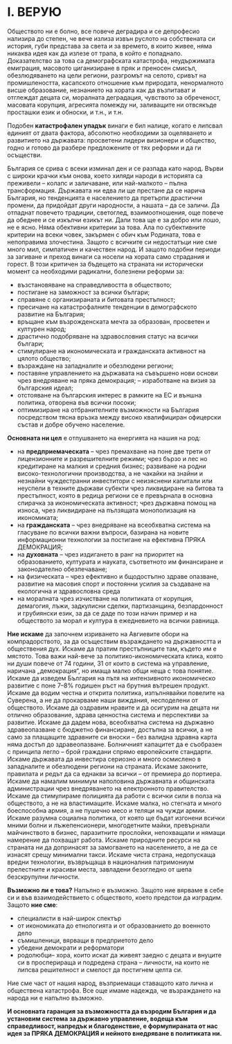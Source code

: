  
 # І. ВЕРУЮ

Обществото ни е болно, все повече деградира и се депрофесио нализира до степен, че вече излиза извън руслото на собствената си история, губи представа за света и за времето, в които живее, няма никаква идея как да излезе от трапа, в който е попаднало. 
Доказателство за това са демографската катастрофа, неудържимата емиграция, масовото циганизиране в пряк и преносен смисъл, обезлюдяването на цели региони, разгромът на селото, сривът на промишлеността, касапското отношение към природата, ненормалното висше образование, незнанието на хората как да възпитават и отглеждат децата си, моралната деградация, чувството за обреченост, масовата корупция, агресията помежду ни, заливащите ни отвсякъде просташки език и обноски, и т.н., и т.н. <br> 

Подобен **катастрофален упадък** винаги е бил налице, когато е липсвал единият от двата фактора, абсолютно необходими за оцеляването и развитието на държавата: просветени лидери визионери и общество, годно и готово да разбере предложените от тях реформи и да ги осъществи. 

България се срива с всеки изминал ден и се разпада като народ. Върви с широки крачки към онова, което хиляди народи в историята са преживели – колапс и заличаване, или най-малкото – пълна трансформация. Държавата ни едва ли ще престане да се нарича България, но тенденцията е населението да претърпи драстични промени, да придойдат други народности, а нашата – да се заличи. Да отпаднат повечето традиции, светоглед, взаимоотношения, още повече да обеднее и се изкълчи езикът ни. 
Дали това ще е за добро или лошо, не е ясно. Няма обективни критерии за това. Ала по субективните критерии на всеки човек, закърмен с обич към Родината, това е непоправима злочестина. Защото с всичките си недостатъци ние сме много мил, симпатичен и качествен народ. И защото подобни периоди за загиване и преход винаги са носели на хората само страдания и горест. 
В този критичен за бъдещето на страната ни исторически момент са необходими радикални, болезнени реформи за: 
- възстановяване на справедливостта в обществото;
- постигане на заможност за всички българи;
- справяне с организираната и битовата престъпност;
- пресичане на катастрофалните тенденции в демографското развитие на България;
- връщане към възрожденската мечта за образован, просветен и културен народ;
- драстично подобряване на здравословния статус на всички българи; 
- стимулиране на икономическата и гражданската активност на цялото общество; 
- възраждане на западналите и обезлюдени региони; 
- поставяне управлението на държавата на съвършено нови основи чрез внедряване на пряка демокрация; – изработване на визия за българския идеал; 
- отстояване на българския интерес в рамките на ЕС и външна политика, отворена във всички посоки; 
- оптимизиране на отбранителните възможности на България посредством тясна връзка между високо квалифициран офицерски състав и добре обучено население. 

**Основната ни цел** е отпушването на енергията на нашия на род: 
- на **предприемаческата** – чрез премахване на поне две трети от лицензионните и разрешителните режими; чрез бързо и лес но кредитиране на малкия и средния бизнес; развиване на родни високо-технологични производства, а не чакайки на знайни и незнайни чуждестранни инвеститори с неизяснени капитали или неуспели в техните държави субекти чрез ликвидиране на битова та престъпност, която в редица региони се е превърнала в основна спирачка за икономическата активност; чрез държавна помощ на износа, чрез ликвидиране на пълзящата монополизация на икономиката; 
- на **гражданската** – чрез внедряване на всеобхватна система на гласуване по всички важни въпроси, базирана на новите
информационни технологии за постигане на ефективна ПРЯКА ДЕМОКРАЦИЯ; 
- на **духовната** – чрез издигането в ранг на приоритет на образованието, културата и науката, съответното им финансиране и законодателно обезпечаване; 
- на физическата – чрез ефективно и бщодостъпно здраве опазване, развитие на масовия спорт и постоянни усилия за създаване на екологична и здравословна среда
- на моралната чрез изчистване на политиката от корупция, демагогия, лъжи, задкулисни сделки, партизанщина, безпардонност и грубиянски език, за да се даде по този начин пример и на обществото за морал и култура в ежедневието на всички равнища.

**Ние искаме** да започнем изриването на Авгиевите обори на компрадорството, за да осъществим възраждането на държавността и обществения дух.
Искаме да пратим престъпниците там, където им е мястото. Това важи най-вече за политико-икономическата клика, която ни души повече от 74 години, 31 от които в система на управление, наричана „демокрация“, но имаща малко общи неща с това понятие.
Искаме да изведем България на пътя на интензивното икономическо развитие с поне 7–8% годишен ръст на брутния вътрешен продукт.
Искаме да водим честна и открита политика, изпълнявайки повелите на Суверена, а не да прокарваме наши виждания, несподелени от обществото. 
Искаме да оздравим нравите и да осигурим на децата ни отлично образование, здрава ценностна система и перспективи за развитие. 
Искаме да дадем нова, всеобхватна система на държавно здравеопазване с бюджетно финансиране, достъпна за всички, а не само за плащащите здравните си вноски – без валидна здравна карта няма достъп до здравеопазване. Болничният капацитет да е съобразен с принципа легло – брой граждани спрямо европейските стандарти.
Искаме държавата да инвестира сериозно и много осмислено в западналите и обезлюдени региони на страната. 
Искаме законите, правилата и редът да са еднакви за всички – от премиера до портиера. 
Искаме да намалим минимум наполовина държавната и общинската администрации чрез внедряването на електронното правителство. 
Искаме да стимулираме полицията да работи с всички сили в полза на обществото, а не на властимащите. 
Искаме малка, но стегната и много боеспособна армия, а не пушечно месо и теляци на чужди армии. 
Искаме разумна социална политика, от която ще бъдат изгонени всички мними болни и лъжепенсионери, многодетните майки, превърнали майчинството в бизнес, паразитните прослойки, непохващали и нямащи намерение да похващат работа.
Искаме природните ресурси на страната ни да допринасят за замогването на населението, а не да се изнасят срещу минимални такси. 
Искаме чиста страна, недопускаща вредни технологии, възвръщаща в националния патримониум прелестните и красиви места, завладени безогледно от шепа безскрупулни личности. 

**Възможно ли е това?** 
Напълно е възможно. Защото ние вярваме в себе си и във взаимодействието с обществото, което предстои да изградим. 
Защото **ние сме**: 
- специалисти в най-широк спектър 
- от икономиката до етнологията и от образованието до военното дело
- съмишленици, вярващи в предприетото дело
- убедени демократи и реформатори
- родолюбци– хора, които искат да живеят заедно с децата и внуците си в просперираща и подредена страна – личности, на които не липсва решителност и смелост да постигнем целта си.


Ние сме част от нашия народ, възприемащи ставащото като лична и обществена катастрофа. 
Все още имаме надежда, че възраждането на народа ни е напълно възможно.

**И основната гаранция за възможността да възродим България и да установим система за държавно управление, водеща към справедливост, напредък и благоденствие, е формулираната от нас идея за ПРЯКА ДЕМОКРАЦИЯ и нейното внедряване в политиката ни.**